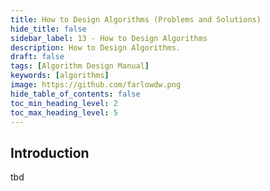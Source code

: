 ```yaml
---
title: How to Design Algorithms (Problems and Solutions)
hide_title: false
sidebar_label: 13 - How to Design Algorithms
description: How to Design Algorithms.
draft: false
tags: [Algorithm Design Manual]
keywords: [algorithms]
image: https://github.com/farlowdw.png
hide_table_of_contents: false
toc_min_heading_level: 2
toc_max_heading_level: 5
---
```


## Introduction

tbd

